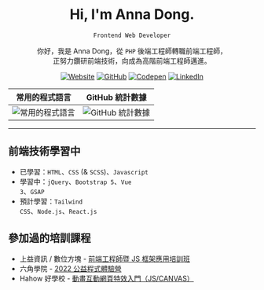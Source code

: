 <div align="center">
  <h1>Hi, I'm Anna Dong.</h1>

  <p><code>Frontend Web Developer</code></p>

  <p>你好，我是 Anna Dong，從 <code>PHP</code> 後端工程師轉職前端工程師，<br />
  正努力鑽研前端技術，向成為高階前端工程師邁進。</p>


[![Website][shields-Website]][url-website]
[![GitHub][shields-GitHub]][url-github]
[![Codepen][shields-Codepen]][url-codepen]
[![LinkedIn][shields-LinkedIn]][url-linkedin]

| 常用的程式語言 | GitHub 統計數據 |
| :--: | :--: |
| ![常用的程式語言][stats-top-langs] | ![GitHub 統計數據][stats-theme-vue] |

</div>

---

## 前端技術學習中

- 已學習：<code>HTML</code>、<code>CSS</code> (& <code>SCSS</code>)、<code>Javascript</code>
- 學習中：<code>jQuery</code>、<code>Bootstrap 5</code>、<code>Vue 3</code>、<code>GSAP</code>
- 預計學習：<code>Tailwind CSS</code>、<code>Node.js</code>、<code>React.js</code>

## 參加過的培訓課程
- 上益資訊 / 數位方塊 - [前端工程師暨 JS 框架應用培訓班][url-accupass]
- 六角學院 - [2022 公益程式體驗營][url-hexschool]
- Hahow 好學校 - [動畫互動網頁特效入門（JS/CANVAS）][url-hahow]

[url-website]:https://shujhen.github.io/
[url-github]:https://github.com/shujhen/
[url-linkedin]:https://www.linkedin.com/in/shujhendong/
[url-codepen]:https://codepen.io/collection/xKqNap?grid_type=grid
[url-accupass]:https://www.accupass.com/event/2201040556321529101714
[url-hexschool]:https://www.hexschool.com/2022/03/18/2022-03-18-global-welfare/
[url-hahow]:https://hahow.in/cr/monoame-webdesign2

[stats-top-langs]:https://github-readme-stats.vercel.app/api/top-langs/?username=shujhen&layout=compact
[stats-theme-vue]: https://github-readme-stats.vercel.app/api?username=shujhen&theme=vue&show_icons=true

[shields-Website]:https://img.shields.io/badge/個人網站-shujhen.github.io-red
[shields-GitHub]:https://img.shields.io/badge/GitHub-24292f?logo=github
[shields-LinkedIn]:https://img.shields.io/badge/LinkedIn-blue?logo=linkedin
[shields-Codepen]:https://img.shields.io/badge/Codepen-000000?logo=codepen
